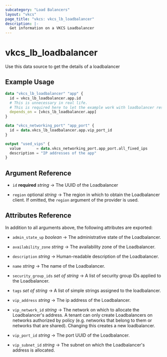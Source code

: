 ```yaml
---
subcategory: "Load Balancers"
layout: "vkcs"
page_title: "vkcs: vkcs_lb_loadbalancer"
description: |-
  Get information on a VKCS Loadbalancer
---
```


# vkcs_lb_loadbalancer

Use this data source to get the details of a loadbalancer

## Example Usage

```terraform
data "vkcs_lb_loadbalancer" "app" {
  id = vkcs_lb_loadbalancer.app.id
  # This is unnecessary in real life.
  # This is required here to let the example work with loadbalancer resource example. 
  depends_on = [vkcs_lb_loadbalancer.app]
}

data "vkcs_networking_port" "app_port" {
  id = data.vkcs_lb_loadbalancer.app.vip_port_id
}

output "used_vips" {
  value       = data.vkcs_networking_port.app_port.all_fixed_ips
  description = "IP addresses of the app"
}
```

## Argument Reference
- `id` **required** *string* &rarr;  The UUID of the Loadbalancer

- `region` optional *string* &rarr;  The region in which to obtain the Loadbalancer client. If omitted, the `region` argument of the provider is used.


## Attributes Reference
In addition to all arguments above, the following attributes are exported:
- `admin_state_up` *boolean* &rarr;  The administrative state of the Loadbalancer.

- `availability_zone` *string* &rarr;  The availability zone of the Loadbalancer.

- `description` *string* &rarr;  Human-readable description of the Loadbalancer.

- `name` *string* &rarr;  The name of the Loadbalancer.

- `security_group_ids` *set of* *string* &rarr;  A list of security group IDs applied to the Loadbalancer.

- `tags` *set of* *string* &rarr;  A list of simple strings assigned to the loadbalancer.

- `vip_address` *string* &rarr;  The ip address of the Loadbalancer.

- `vip_network_id` *string* &rarr;  The network on which to allocate the Loadbalancer's address. A tenant can only create Loadbalancers on networks authorized by policy (e.g. networks that belong to them or networks that are shared).  Changing this creates a new loadbalancer.

- `vip_port_id` *string* &rarr;  The port UUID of the Loadbalancer.

- `vip_subnet_id` *string* &rarr;  The subnet on which the Loadbalancer's address is allocated.


